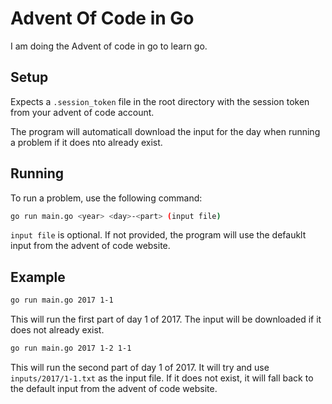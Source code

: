 # Advent Of Code in Go

I am doing the Advent of code in go to learn go.

## Setup

Expects a `.session_token` file in the root directory with the session token from your advent of code account.

The program will automaticall download the input for the day when running a problem if it does nto already exist.

## Running
To run a problem, use the following command:

```bash
go run main.go <year> <day>-<part> (input file)
```

`input file` is optional. If not provided, the program will use the defauklt input from the advent of code website.

## Example

```bash
go run main.go 2017 1-1
```
This will run the first part of day 1 of 2017. The input will be downloaded if it does not already exist.

```bash
go run main.go 2017 1-2 1-1
```
This will run the second part of day 1 of 2017. It will try and use `inputs/2017/1-1.txt` as the input file. If it does not exist, it will fall back to the default input from the advent of code website.


